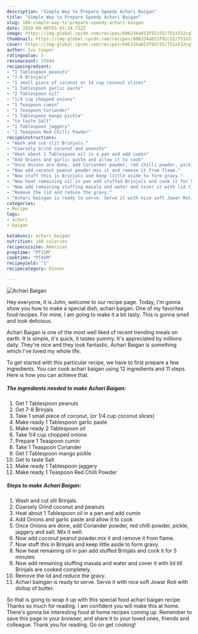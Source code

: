 ```yaml
---
description: "Simple Way to Prepare Speedy Achari Baigan"
title: "Simple Way to Prepare Speedy Achari Baigan"
slug: 104-simple-way-to-prepare-speedy-achari-baigan
date: 2020-09-08T03:43:34.732Z
image: https://img-global.cpcdn.com/recipes/606334a653f92c55/751x532cq70/achari-baigan-recipe-main-photo.jpg
thumbnail: https://img-global.cpcdn.com/recipes/606334a653f92c55/751x532cq70/achari-baigan-recipe-main-photo.jpg
cover: https://img-global.cpcdn.com/recipes/606334a653f92c55/751x532cq70/achari-baigan-recipe-main-photo.jpg
author: Iva Cooper
ratingvalue: 5
reviewcount: 25844
recipeingredient:
- "1 Tablespoon peanuts"
- "7-8 Brinjals"
- "1 small piece of coconut or 14 cup coconut slices"
- "1 Tablespoon garlic paste"
- "2 Tablespoon oil"
- "1/4 cup chopped onions"
- "1 Teaspoon cumin"
- "1 Teaspoon Coriander"
- "1 Tablespoon mango pickle"
- "to taste Salt"
- "1 Tablespoon jaggery"
- "1 Teaspoon Red Chilli Powder"
recipeinstructions:
- "Wash and cut slit Brinjals."
- "Coarsely Grind coconut and peanuts"
- "Heat about 1 Tablespoon oil in a pan and add cumin"
- "Add Onions and garlic paste and allow it to cook"
- "Once Onions are done, add Coriander powder, red chilli powder, pickle, jaggery and salt. Mix it well."
- "Now add coconut peanut powder.mix it and remove it from flame."
- "Now stuff this in Brinjals and keep little aside to form gravy."
- "Now heat remaining oil in pan add stuffed Brinjals and cook it for 5 minutes"
- "Now add remaining stuffing masala and water and cover it with lid till Brinjals are cooked completely."
- "Remove the lid and reduce the gravy."
- "Achari baingan is ready to serve. Serve it with nice soft Jowar Roti with dollop of butter."
categories:
- Recipe
tags:
- achari
- baigan

katakunci: achari baigan 
nutrition: 160 calories
recipecuisine: American
preptime: "PT11M"
cooktime: "PT45M"
recipeyield: "1"
recipecategory: Dinner

---
```



![Achari Baigan](https://img-global.cpcdn.com/recipes/606334a653f92c55/751x532cq70/achari-baigan-recipe-main-photo.jpg)

Hey everyone, it is John, welcome to our recipe page. Today, I'm gonna show you how to make a special dish, achari baigan. One of my favorites food recipes. For mine, I am going to make it a bit tasty. This is gonna smell and look delicious.

Achari Baigan is one of the most well liked of recent trending meals on earth. It is simple, it's quick, it tastes yummy. It's appreciated by millions daily. They're nice and they look fantastic. Achari Baigan is something which I've loved my whole life.




To get started with this particular recipe, we have to first prepare a few ingredients. You can cook achari baigan using 12 ingredients and 11 steps. Here is how you can achieve that.

<!--inarticleads1-->

##### The ingredients needed to make Achari Baigan:

1. Get 1 Tablespoon peanuts
1. Get 7-8 Brinjals
1. Take 1 small piece of coconut, (or 1/4 cup coconut slices)
1. Make ready 1 Tablespoon garlic paste
1. Make ready 2 Tablespoon oil
1. Take 1/4 cup chopped onions
1. Prepare 1 Teaspoon cumin
1. Take 1 Teaspoon Coriander
1. Get 1 Tablespoon mango pickle
1. Get to taste Salt
1. Make ready 1 Tablespoon jaggery
1. Make ready 1 Teaspoon Red Chilli Powder




<!--inarticleads2-->

##### Steps to make Achari Baigan:

1. Wash and cut slit Brinjals.
1. Coarsely Grind coconut and peanuts
1. Heat about 1 Tablespoon oil in a pan and add cumin
1. Add Onions and garlic paste and allow it to cook
1. Once Onions are done, add Coriander powder, red chilli powder, pickle, jaggery and salt. Mix it well.
1. Now add coconut peanut powder.mix it and remove it from flame.
1. Now stuff this in Brinjals and keep little aside to form gravy.
1. Now heat remaining oil in pan add stuffed Brinjals and cook it for 5 minutes
1. Now add remaining stuffing masala and water and cover it with lid till Brinjals are cooked completely.
1. Remove the lid and reduce the gravy.
1. Achari baingan is ready to serve. Serve it with nice soft Jowar Roti with dollop of butter.




So that is going to wrap it up with this special food achari baigan recipe. Thanks so much for reading. I am confident you will make this at home. There's gonna be interesting food at home recipes coming up. Remember to save this page in your browser, and share it to your loved ones, friends and colleague. Thank you for reading. Go on get cooking!
